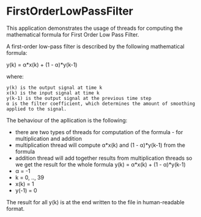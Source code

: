 # FirstOrderLowPassFilter
This application demonstrates the usage of threads for computing the mathematical formula for First Order Low Pass Filter.

A first-order low-pass filter is described by the following mathematical formula:

y(k) = α*x(k) + (1 - α)*y(k-1)

where:

    y(k) is the output signal at time k
    x(k) is the input signal at time k
    y(k-1) is the output signal at the previous time step
    α is the filter coefficient, which determines the amount of smoothing applied to the signal.

The behaviour of the apllication is the following:
* there are two types of threads for computation of the formula - for multiplication and addition
* multiplication thread will compute α*x(k) and (1 - α)*y(k-1) from the formula
* addition thread will add together results from multiplication threads so we get the result for the whole formula y(k) = α*x(k) + (1 - α)*y(k-1) 
* α = -1
* k = 0, .., 39
* x(k) = 1
* y(-1) = 0

The result for all y(k) is at the end written to the file in human-readable format.
